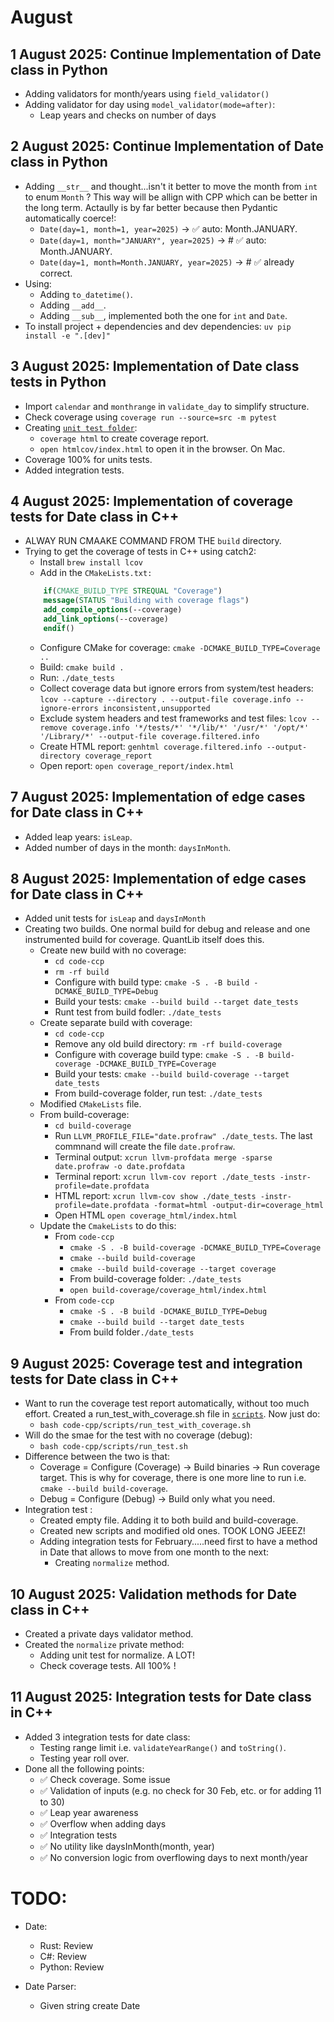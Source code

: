 # August

## 1 August 2025: Continue Implementation of Date class in Python
- Adding validators for month/years using `field_validator()`
- Adding validator for day using `model_validator(mode=after)`:
    - Leap years and checks on number of days

## 2 August 2025: Continue Implementation of Date class in Python
-  Adding `__str__` and thought...isn't it better to move the month from `int` to enum `Month` ? This way will be allign with CPP which can be better in the long term. Actaully is by far better because then Pydantic automatically coerce!:
    - `Date(day=1, month=1, year=2025)` -> ✅ auto: Month.JANUARY.
    - `Date(day=1, month="JANUARY", year=2025)` -> # ✅ auto: Month.JANUARY.
    - `Date(day=1, month=Month.JANUARY, year=2025)` -> # ✅ already correct.
- Using: 
    - Adding `to_datetime()`.
    - Adding `__add__`.
    - Adding `__sub__`, implemented both the one for `int` and `Date`.
- To install project + dependencies and dev dependencies: `uv pip install -e ".[dev]"`

## 3 August 2025: Implementation of Date class tests in Python
- Import `calendar` and `monthrange` in `validate_day` to simplify structure.
- Check coverage using `coverage run --source=src -m pytest`
- Creating [`unit test folder`](/code-python/tests/unit/):
    - `coverage html` to create coverage report.
    - `open htmlcov/index.html` to open it in the browser. On Mac.
- Coverage 100% for units tests.
- Added integration tests.

## 4 August 2025: Implementation of coverage tests for Date class in C++
- ALWAY RUN CMAAKE COMMAND FROM THE `build` directory.
- Trying to get the coverage of tests in C++ using catch2:
    - Install `brew install lcov`
    - Add in the `CMakeLists.txt:`
    ```cmake
        if(CMAKE_BUILD_TYPE STREQUAL "Coverage")
        message(STATUS "Building with coverage flags")
        add_compile_options(--coverage)
        add_link_options(--coverage)
        endif()
    ```
    - Configure CMake for coverage: `cmake -DCMAKE_BUILD_TYPE=Coverage ..`
    - Build: `cmake build .`
    - Run: `./date_tests`
    - Collect coverage data but ignore errors from system/test headers: `lcov --capture --directory . --output-file coverage.info --ignore-errors inconsistent,unsupported`
    - Exclude system headers and test frameworks and test files: `lcov --remove coverage.info '*/tests/*' '*/lib/*' '/usr/*' '/opt/*' '/Library/*' --output-file coverage.filtered.info`
    - Create HTML report: `genhtml coverage.filtered.info --output-directory coverage_report`
    - Open report: `open coverage_report/index.html`

## 7 August 2025: Implementation of edge cases for Date class in C++
- Added leap years: `isLeap`.
- Added number of days in the month: `daysInMonth`.

## 8 August 2025: Implementation of edge cases for Date class in C++
- Added unit tests for `isLeap` and `daysInMonth`
- Creating two builds. One normal build for debug and release and one instrumented build for coverage. QuantLib itself does this.
    - Create new build with no coverage:
        - `cd code-ccp`
        - `rm -rf build`
        - Configure with build type: `cmake -S . -B build -DCMAKE_BUILD_TYPE=Debug`
        - Build your tests: `cmake --build build --target date_tests`
        - Runt test from build fodler: `./date_tests`
    - Create separate build with coverage:
        - `cd code-ccp`
        - Remove any old  build directory: `rm -rf build-coverage`
        - Configure with coverage build type: `cmake -S . -B build-coverage -DCMAKE_BUILD_TYPE=Coverage`
        - Build your tests: `cmake --build build-coverage --target date_tests`
        - From build-coverage folder, run test: `./date_tests`
    - Modified `CMakeLists` file.
    - From build-coverage:
        - `cd build-coverage` 
        - Run `LLVM_PROFILE_FILE="date.profraw" ./date_tests`. The last commnand will create the file `date.profraw`.
        - Terminal output: `xcrun llvm-profdata merge -sparse date.profraw -o date.profdata`
        - Terminal report: `xcrun llvm-cov report ./date_tests -instr-profile=date.profdata`
        - HTML report: `xcrun llvm-cov show ./date_tests -instr-profile=date.profdata -format=html -output-dir=coverage_html`
        - Open HTML `open coverage_html/index.html` 
    - Update the `CmakeLists` to do this:
        - From `code-ccp`
            - `cmake -S . -B build-coverage -DCMAKE_BUILD_TYPE=Coverage`
            - `cmake --build build-coverage`
            - `cmake --build build-coverage --target coverage`
            - From build-coverage folder: `./date_tests`
            - `open build-coverage/coverage_html/index.html `
        - From `code-ccp`
            - `cmake -S . -B build -DCMAKE_BUILD_TYPE=Debug`
            - `cmake --build build --target date_tests`
            - From build folder`./date_tests`

## 9 August 2025: Coverage test and integration tests for Date class in C++
- Want to run the coverage test report automatically, without too much effort. Created a run_test_with_coverage.sh file in [`scripts`](/code-cpp/scripts/). Now just do:
    - `bash code-cpp/scripts/run_test_with_coverage.sh`
- Will do the smae for the test with no coverage (debug):
    - `bash code-cpp/scripts/run_test.sh`
- Difference between the two is that:
    - Coverage = Configure (Coverage) → Build binaries → Run coverage target. This is why for coverage, there is one more line to run i.e. `cmake --build build-coverage`.
    - Debug = Configure (Debug) → Build only what you need.
- Integration test :
    - Created empty file. Adding it to both build and build-coverage.
    - Created new scripts and modified old ones. TOOK LONG JEEEZ! 
    - Adding integration tests for February.....need first to have a method in Date that allows to move from one month to the next:
        - Creating `normalize` method.

## 10 August 2025: Validation methods for Date class in C++
- Created a private days validator method.
- Created the `normalize` private method:
    - Adding unit test for normalize. A LOT!  
    - Check coverage tests. All 100% !

## 11 August 2025: Integration tests for Date class in C++
- Added 3 integration tests for date class:
    - Testing range limit i.e. `validateYearRange()` and `toString()`.
    - Testing year roll over.
- Done all the following points:
    - ✅ Check coverage. Some issue 
    - ✅ Validation of inputs (e.g. no check for 30 Feb, etc. or for adding 11 to 30)
    - ✅ Leap year awareness
    - ✅ Overflow when adding days
    - ✅ Integration tests
    - ✅ No utility like daysInMonth(month, year)
    - ✅ No conversion logic from overflowing days to next month/year


# TODO:
- Date:
    - Rust: Review
    - C#: Review
    - Python: Review 

- Date Parser:
    - Given string create Date
